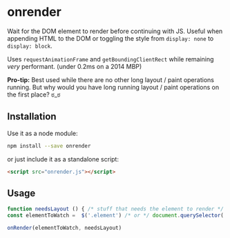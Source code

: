 # onrender

Wait for the DOM element to render before continuing with JS.
Useful when appending HTML to the DOM or toggling the style from `display: none` to `display: block`.

Uses `requestAnimationFrame` and `getBoundingClientRect` while remaining *very* performant. (under 0.2ms on a 2014 MBP)

**Pro-tip:**
 Best used while there are no other long layout / paint operations running. But why would you have long running layout / paint operations on the first place? ಠ_ಠ

## Installation
Use it as a node module:
```bash
npm install --save onrender
```
or just include it as a standalone script:
```html
<script src="onrender.js"></script>
```

## Usage
```javascript
function needsLayout () { /* stuff that needs the element to render */ }
const elementToWatch =  $('.element') /* or */ document.querySelector('.element')

onRender(elementToWatch, needsLayout)
```
